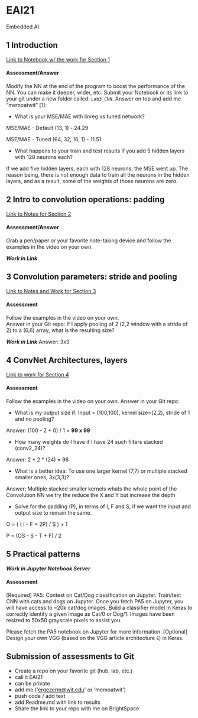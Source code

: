 # EAI21
Embedded AI

## 1 Introduction
[Link to Notebook w/ the work for Section 1](https://colab.research.google.com/drive/1jcbjiK7cLZcBlydXtKi2YaiWwx9Iq9Xl?usp=sharing)

#### Assessment/Answer
Modify the NN at the end of the program to boost the performance of the NN. 
	You can make it deeper, wider, etc. 
Submit your Notebook or its link to your git under a new folder called: `Lab3_CNN`. Answer on top and add me “memoatwit” [1]:

- What is your MSE/MAE with linreg vs tuned network? 

MSE/MAE - Default (13, 1) - 24.29 

MSE/MAE - Tuned (64, 32, 16, 1) - 11.51

- What happens to your train and test results if you add 5 hidden layers with 128 neurons each? 

If we add five hidden layers, each with 128 neurons, the MSE went up.
The reason being, there is not enough data to train all the neurons in the hidden layers, and as a result, some of the weights of those neurons are zero.

## 2 Intro to convolution operations: padding

[Link to Notes for Section 2](https://drive.google.com/file/d/1vJ5YH-ZjCZ3tILekvzd3rDQRZo8udxt2/view?usp=sharing)

#### Assessment/Answer
Grab a pen/paper or your favorite note-taking device and follow the examples in the video on your own.

***Work in Link***

## 3 Convolution parameters: stride and pooling

[Link to Notes and Work for Section 3](https://drive.google.com/file/d/11P1SVDLA9mYjCyzcgiFzMLOyVsXa7a_y/view?usp=sharing)

#### Assessment

Follow the examples in the video on your own.  
Answer in your Git repo: 
If I apply pooling of 2 (2,2 window with a stride of 2) to a (6,6) array, what is the resulting size?

***Work in Link***
Answer: 3x3

## 4 ConvNet Architectures, layers

[Link to work for Section 4](https://drive.google.com/file/d/1P4LX04JEzSCD9vcHn8lUK4OrDKjcpxCF/view?usp=sharing)

#### Assessment
Follow the examples in the video on your own.  Answer in your Git repo:
- What is my output size if: Input = (100,100), kernel size=(2,2), stride of 1 and no pooling? 

Answer: (100 - 2 + 0) / 1 = **99 x 99**

- How many weights do I have if I have 24 such filters stacked (conv2_24)?

Answer: 2 * 2 * (24) = 96

- What is a better idea: To use one larger kernel (7,7) or multiple stacked smaller ones, 3x(3,3)? 

Answer: Multiple stacked smaller kernels whats the whole point of the Convolution NN we try the reduce the X and Y but increase the depth

- Solve for the padding (P), in terms of I, F and S, if we want the input and output size to remain the same. 

O = ( ( I - F + 2P) / S ) + 1 

P = (OS - S - T + F) / 2

## 5 Practical patterns

***Work in Jupyter Notebook Server***

#### Assessment
[Required] PA5: Contest on Cat/Dog classification on Jupyter. Train/test CNN with cats and dogs on Jupyter. 
Once you fetch PA5 on Jupyter, you will have access to ~20k cat/dog images. Build a classifier model in Keras to correctly identify a given image as Cat/0 or Dog/1. Images have been resized to 50x50 grayscale pixels to assist you. 

Please fetch the PA5 notebook on Jupyter for more information.
[Optional] Design your own VGG (based on the VGG article architecture `E`) in Keras. 


## Submission of assessments to Git
- Create a repo on your favorite git (hub, lab, etc.)
- call it EAI21
- can be private
- add me ('ergezerm@wit.edu' or 'memoatwit')
- push code / add text
- add Readme.md with link to results
- Share the link to your repo with me on BrightSpace

